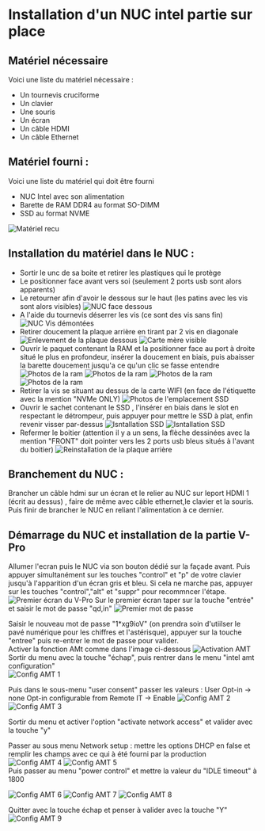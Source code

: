 # Installation d'un NUC intel partie sur place

## Matériel nécessaire

Voici une liste du matériel nécessaire : 
- Un tournevis cruciforme
- Un clavier
- Une souris
- Un écran
- Un câble HDMI
- Un câble Ethernet

## Matériel fourni :

Voici une liste du matériel qui doit être fourni
- NUC Intel avec son alimentation
- Barette de RAM DDR4 au format SO-DIMM
- SSD au format NVME

![Matériel recu](./images/NUC/01-kit-recu.jpg)

## Installation du matériel dans le NUC :

- Sortir le unc de sa boite et retirer les plastiques qui le protège
- Le positionner face avant vers soi (seulement 2 ports usb sont alors apparents)
- Le retourner afin d'avoir le dessous sur le haut (les patins avec les vis sont alors visibles)
![NUC face dessous](./images/NUC/face-dessous.jpg)
- A l'aide du tournevis déserrer les vis (ce sont des vis sans fin)
![NUC Vis démontées](./images/NUC/demontage-vis.jpg)
- Retirer doucement la plaque arrière en tirant par 2 vis en diagonale
![Enlevement de la plaque dessous](./images/NUC/enlevement-plaque-dessous.jpg)
![Carte mère visible](./images/NUC/carte-mere-vide.jpg)
- Ouvrir le paquet contenant la RAM et la positionner face au port à droite situé le plus en profondeur, insérer la doucement en biais, puis abaisser la barette doucement jusqu'a ce qu'un clic se fasse entendre
![Photos de la ram](./images/NUC/ram-1.jpg)
![Photos de la ram](./images/NUC/ram-2.jpg)
![Photos de la ram](./images/NUC/ram-3.jpg)
![Photos de la ram](./images/NUC/ram-4.jpg)
- Retirer la vis se situant au dessus de la carte WIFI (en face de l'étiquette avec la mention "NVMe ONLY)
![Photos de l'emplacement SSD](./images/NUC/ssd-2.jpg)
- Ouvrir le sachet contenant le SSD , l'insérer en biais dans le slot en respectant le détrompeur, puis appuyer pour mettre le SSD à plat, enfin revenir visser par-dessus
![Isntallation SSD](./images/NUC/ssd-1.jpg)
![Isntallation SSD](./images/NUC/ssd-3.jpg)
- Refermer le boitier (attention il y a un sens, la flèche dessinées avec la mention "FRONT" doit pointer vers les 2 ports usb bleus situés à l'avant du boitier)
![Reinstallation de la plaque arrière](./images/NUC/plaque-remise.jpg)

## Branchement du NUC :

Brancher un câble hdmi sur un écran et le relier au NUC sur leport HDMI 1 (écrit au dessus) , faire de même avec câble ethernet,le clavier et la souris. Puis finir de brancher le NUC en reliant l'alimentation à ce dernier.

## Démarrage du NUC et installation de la partie V-Pro

Allumer l'ecran puis le NUC via son bouton dédié sur la façade avant. Puis appuyer simultanément sur les touches "control" et "p" de votre clavier jusqu'à l'apparition d'un écran gris et bleu. Si cela ne marche pas, appuyer sur les touches "control","alt" et "suppr" pour recommncer l'étape.  
![Premier écran du V-Pro](./images/VPro/Vpro-Accueil.png)
Sur le premier écran taper sur la touche "entrée" et saisir le mot de passe "qd,in"
![Premier mot de passe](./images/VPro/Vpro-Password1.png)

Saisir le nouveau mot de passe "1*xg9ioV" (on prendra soin d'utiilser le pavé numérique pour les chiffres et l'astérisque), appuyer sur la touche "entree" puis re-entrer le mot de passe pour valider.   
Activer la fonction AMt comme dans l'image ci-dessous
![Activation AMT](./images/VPro/Vpro-ActivationAMT.png)
Sortir du menu avec la touche "échap", puis rentrer dans le menu "intel amt configuration"  
![Config AMT 1](./images/VPro/Vpro-AMTConfig1.png)

Puis dans le sous-menu "user consent" passer les valeurs :
User Opt-in -> none
Opt-in configurable from Remote IT -> Enable
![Config AMT 2](./images/VPro/Vpro-AMTConfig2.png)
![Config AMT 3](./images/VPro/Vpro-AMTConfig3.png)

Sortir du menu et activer l'option "activate network access" et valider avec la touche "y"

Passer au sous menu Network setup : mettre les options DHCP en false et remplir les champs avec ce qui à été fourni par la production
![Config AMT 4](./images/VPro/Vpro-AMTConfig4.png)
![Config AMT 5](./images/VPro/Vpro-AMTConfig5.png)   
Puis passer au menu "power control" et mettre la valeur du "IDLE timeout" à 1800  

![Config AMT 6](./images/VPro/Vpro-AMTConfig6.png)
![Config AMT 7](./images/VPro/Vpro-AMTConfig7.png)
![Config AMT 8](./images/VPro/Vpro-AMTConfig8.png)

Quitter avec la touche échap et penser à valider avec la touche "Y"  
![Config AMT 9](./images/VPro/Vpro-AMTConfig9.png)